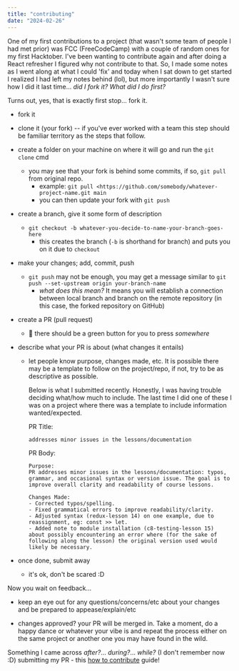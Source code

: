 ```yaml
---
title: "contributing"
date: "2024-02-26"
---
```


One of my first contributions to a project (that wasn't some team of people I had met prior) was FCC (FreeCodeCamp) with a couple of random ones for my first Hacktober. I've been wanting to contribute again and after doing a React refresher I figured why not contribute to that. So, I made some notes as I went along at what I could 'fix' and today when I sat down to get started I realized I had left my notes behind (lol), but more importantly I wasn't sure how I did it last time... _did I fork it? What did I do first?_

Turns out, yes, that is exactly first stop... fork it.

- fork it

- clone it (your fork) -- if you've ever worked with a team this step should be familiar territory as the steps that follow.

- create a folder on your machine on where it will go and run the `git clone` cmd
    - you may see that your fork is behind some commits, if so, `git pull` from original repo.
        - example: `git pull <https://github.com/somebody/whatever-project-name.git main`
        - you can then update your fork with `git push`

- create a branch, give it some form of description
    - `git checkout -b whatever-you-decide-to-name-your-branch-goes-here`
        - this creates the branch (`-b` is shorthand for branch) and puts you on it due to `checkout`

- make your changes; add, commit, push
    - `git push` may not be enough, you may get a message similar to `git push --set-upstream origin your-branch-name`
        - _what does this mean?_ It means you will establish a connection between local branch and branch on the remote repository (in this case, the forked repository on GitHub)

- create a PR (pull request)
    - 👀 there should be a green button for you to press _somewhere_

- describe what your PR is about (what changes it entails)
  - let people know purpose, changes made, etc. It is possible there may be a template to follow on the project/repo, if not, try to be as descriptive as possible.
    
    Below is what I submitted recently. Honestly, I was having trouble deciding what/how much to include. The last time I did one of these I was on a project where there was a template to include information wanted/expected.

    
    PR Title:
    
    `addresses minor issues in the lessons/documentation`
    
    PR Body:
    ```
    Purpose:
    PR addresses minor issues in the lessons/documentation: typos, grammar, and occasional syntax or version issue. The goal is to improve overall clarity and readability of course lessons.

    Changes Made:
    - Corrected typos/spelling.
    - Fixed grammatical errors to improve readability/clarity.
    - Adjusted syntax (redux-lesson 14) on one example, due to reassignment, eg: const >> let.
    - Added note to module installation (c8-testing-lesson 15) about possibly encountering an error where (for the sake of following along the lesson) the original version used would likely be necessary.
    ```
   
- once done, submit away
    - it's ok, don't be scared :D

Now you wait on feedback...

- keep an eye out for any questions/concerns/etc about your changes and be prepared to appease/explain/etc

- changes approved? your PR will be merged in. Take a moment, do a happy dance or whatever your vibe is and repeat the process either on the same project or another one you may have found in the wild.

Something I came across _after?_... _during?_... _while?_ (I don't remember now :D) submitting my PR - this [how to contribute](https://opensource.guide/how-to-contribute/) guide!